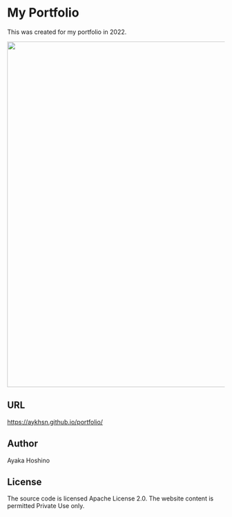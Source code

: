 # My Portfolio

This was created for my portfolio in 2022.
<div><img src="https://user-images.githubusercontent.com/53557389/163300489-49f48278-bc10-4eb8-8a8b-1ead5ea4defc.png" width="800"></div>

## URL
https://aykhsn.github.io/portfolio/
 
## Author
Ayaka Hoshino

## License
The source code is licensed Apache License 2.0. The website content is permitted Private Use only.
